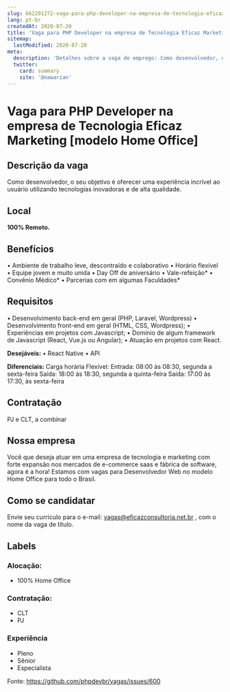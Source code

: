 ```yaml
---
slug: 662291272-vaga-para-php-developer-na-empresa-de-tecnologia-eficaz-marketing-modelo-home-office
lang: pt-br
createdAt: 2020-07-20
title: 'Vaga para PHP Developer na empresa de Tecnologia Eficaz Marketing [modelo Home Office] - Vaga de Emprego'
sitemap:
  lastModified: 2020-07-20
meta:
  description: 'Detalhes sobre a vaga de emprego: Como desenvolvedor, o seu objetivo é oferecer uma experiência incrível ao usuário utilizando tecnologias inovadoras e de alta qualidade.'
  twitter:
    card: summary
    site: '@nawarian'
---
```


# Vaga para PHP Developer na empresa de Tecnologia Eficaz Marketing [modelo Home Office]

## Descrição da vaga

Como desenvolvedor, o seu objetivo é oferecer uma experiência incrível ao usuário utilizando tecnologias inovadoras e de alta qualidade. 

## Local

**100% Remoto.**

## Benefícios

• Ambiente de trabalho leve, descontraído e colaborativo
• Horário flexível
• Equipe jovem e muito unida
• Day Off de aniversário
• Vale-refeição*
• Convênio Médico*
• Parcerias com em algumas Faculdades*

## Requisitos

• Desenvolvimento back-end em geral (PHP, Laravel, Wordpress)
• Desenvolvimento front-end em geral (HTML, CSS, Wordpress);
• Experiências em projetos com Javascript;
• Domínio de algum framework de Javascript (React, Vue.js ou Angular);
• Atuação em projetos com React.

**Desejáveis:**
• React Native
• API

**Diferenciais:**
Carga horária Flexível:
 Entrada: 08:00 às 08:30, segunda a sexta-feira
 Saída: 18:00 às 18:30, segunda a quinta-feira
 Saída: 17:00 às 17:30, às sexta-feira


## Contratação

PJ  e CLT, a combinar

## Nossa empresa

Você que deseja atuar em uma empresa de tecnologia e marketing com forte expansão nos mercados de e-commerce saas e fábrica de software, agora é a hora!  Estamos com vagas para Desenvolvedor Web no modelo Home Office para todo o Brasil. 

## Como se candidatar

Envie seu currículo para o e-mail: vagas@eficazconsultoria.net.br , com o nome da vaga de título.

## Labels

<!-- Escolha abaixo, apague as que não fizerem sentido: -->
### Alocação:
- 100% Home Office

### Contratação:
- CLT
- PJ

### Experiência
- Pleno
- Sênior
- Especialista

Fonte: https://github.com/phpdevbr/vagas/issues/600